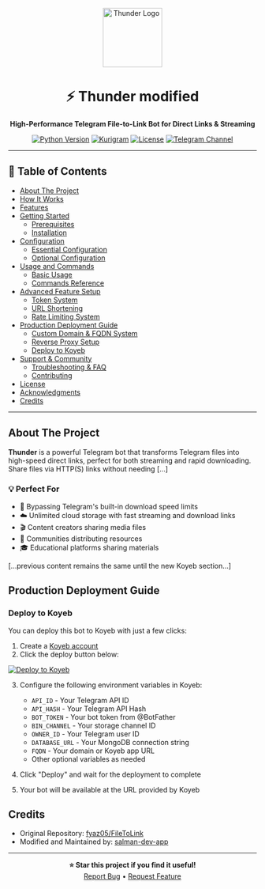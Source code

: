 <p align="center">
  <img src="https://cdn.jsdelivr.net/gh/fyaz05/Resources@main/FileToLink/Thunder.jpg" alt="Thunder Logo" width="120">
  <h1 align="center">⚡ Thunder modified</h1>
</p>

<p align="center">
  <b>High-Performance Telegram File-to-Link Bot for Direct Links & Streaming</b>
</p>

<p align="center">
  <a href="https://www.python.org/"><img src="https://img.shields.io/badge/python-3.13%2B-blue?style=for-the-badge&logo=python" alt="Python Version"></a>
  <a href="https://github.com/KurimuzonAkuma/pyrogram/"><img src="https://img.shields.io/badge/Kurigram-red?style=for-the-badge" alt="Kurigram"></a>
  <a href="LICENSE"><img src="https://img.shields.io/github/license/fyaz05/FileToLink?style=for-the-badge&color=green" alt="License"></a>
  <a href="https://t.me/Thunder_Updates"><img src="https://img.shields.io/badge/Telegram-Channel-blue?style=for-the-badge&logo=telegram" alt="Telegram Channel"></a>
</p>

<hr>

## 📑 Table of Contents

- [About The Project](#about-the-project)
- [How It Works](#how-it-works)
- [Features](#features)
- [Getting Started](#getting-started)
  - [Prerequisites](#prerequisites)
  - [Installation](#installation)
- [Configuration](#configuration)
  - [Essential Configuration](#essential-configuration)
  - [Optional Configuration](#optional-configuration)
- [Usage and Commands](#usage-and-commands)
  - [Basic Usage](#basic-usage)
  - [Commands Reference](#commands-reference)
- [Advanced Feature Setup](#advanced-feature-setup)
  - [Token System](#token-system)
  - [URL Shortening](#url-shortening)
  - [Rate Limiting System](#rate-limiting-system)
- [Production Deployment Guide](#production-deployment-guide)
  - [Custom Domain & FQDN System](#custom-domain--fqdn-system)
  - [Reverse Proxy Setup](#reverse-proxy-setup)
  - [Deploy to Koyeb](#deploy-to-koyeb)
- [Support & Community](#support--community)
  - [Troubleshooting & FAQ](#troubleshooting--faq)
  - [Contributing](#contributing)
- [License](#license)
- [Acknowledgments](#acknowledgments)
- [Credits](#credits)

<hr>

## About The Project

**Thunder** is a powerful Telegram bot that transforms Telegram files into high-speed direct links, perfect for both streaming and rapid downloading. Share files via HTTP(S) links without needing [...]

### 💡 Perfect For

-   🚀 Bypassing Telegram's built-in download speed limits
-   ☁️ Unlimited cloud storage with fast streaming and download links
-   🎬 Content creators sharing media files
-   👥 Communities distributing resources
-   🎓 Educational platforms sharing materials

[...previous content remains the same until the new Koyeb section...]

## Production Deployment Guide

### Deploy to Koyeb

You can deploy this bot to Koyeb with just a few clicks:

1. Create a [Koyeb account](https://app.koyeb.com/auth/signin)
2. Click the deploy button below:

[![Deploy to Koyeb](https://www.koyeb.com/static/images/deploy/button.svg)](https://app.koyeb.com/deploy?type=git&repository=github.com/salman-dev-app/FileToLink&branch=main&name=thunder-bot)

3. Configure the following environment variables in Koyeb:
   - `API_ID` - Your Telegram API ID
   - `API_HASH` - Your Telegram API Hash
   - `BOT_TOKEN` - Your bot token from @BotFather
   - `BIN_CHANNEL` - Your storage channel ID
   - `OWNER_ID` - Your Telegram user ID
   - `DATABASE_URL` - Your MongoDB connection string
   - `FQDN` - Your domain or Koyeb app URL
   - Other optional variables as needed

4. Click "Deploy" and wait for the deployment to complete
5. Your bot will be available at the URL provided by Koyeb

## Credits

- Original Repository: [fyaz05/FileToLink](https://github.com/fyaz05/FileToLink)
- Modified and Maintained by: [salman-dev-app](https://github.com/salman-dev-app)

---

<p align="center">
  <b>⭐ Star this project if you find it useful!</b><br>
  <a href="https://github.com/salman-dev-app/FileToLink/issues/new">Report Bug</a> •
  <a href="https://github.com/salman-dev-app/FileToLink/issues/new">Request Feature</a>
</p>
